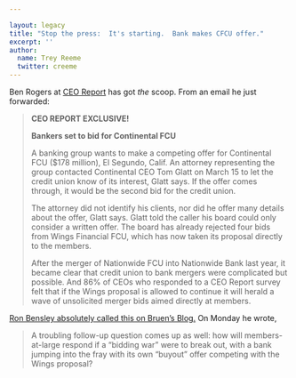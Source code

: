 ```yaml
---

layout: legacy
title: "Stop the press:  It's starting.  Bank makes CFCU offer."
excerpt: ''
author:
  name: Trey Reeme
  twitter: creeme
---
```


<p>Ben Rogers at <a href="http://www.cuceo.com"><span class="caps">CEO</span> Report</a> has got <em>the</em> scoop.  From an email he just forwarded:</p>


<blockquote><strong><p><span class="caps">CEO REPORT EXCLUSIVE</span>!</p><p>Bankers set to bid for Continental <span class="caps">FCU</span></p></strong><p>A banking group wants to make a competing offer for Continental <span class="caps">FCU</span> ($178 million), El Segundo, Calif. An attorney representing the group contacted Continental <span class="caps">CEO</span> Tom Glatt on March 15 to let the credit union know of its interest, Glatt says. If the offer comes through, it would be the second bid for the credit union.</p><p>The attorney did not identify his clients, nor did he offer many details about the offer, Glatt says. Glatt told the caller his board could only consider a written offer. The board has already rejected four bids from Wings Financial <span class="caps">FCU</span>, which has now taken its proposal directly to the members.</p><p>After the merger of Nationwide <span class="caps">FCU</span> into Nationwide Bank last year, it became clear that credit union to bank mergers were complicated but possible. And 86% of CEOs who responded to a <span class="caps">CEO</span> Report survey felt that if the Wings proposal is allowed to continue it will herald a wave of unsolicited merger bids aimed directly at members.</p></blockquote>

<p><a href="http://cbruen.com/blog/index.blog/1658935/wings-v-continental-how-will-membersatlarge-respond/">Ron Bensley absolutely called this on Bruen&#8217;s Blog.</a>  On Monday he wrote,</p>


<blockquote>A troubling follow-up question comes up as well: how will members-at-large respond if a &#8220;bidding war&#8221; were to break out, with a bank jumping into the fray with its own &#8220;buyout&#8221; offer competing with the Wings proposal?</blockquote>